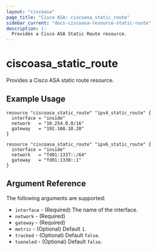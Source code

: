 ```yaml
---
layout: "ciscoasa"
page_title: "Cisco ASA: ciscoasa_static_route"
sidebar_current: "docs-ciscoasa-resource-static-route"
description: |-
  Provides a Cisco ASA Static Route resource.
---
```


# ciscoasa_static_route

Provides a Cisco ASA static route resource.

## Example Usage

```hcl
resource "ciscoasa_static_route" "ipv4_static_route" {
  interface = "inside"
  network   = "10.254.0.0/16"
  gateway   = "192.168.10.20"
}

resource "ciscoasa_static_route" "ipv6_static_route" {
  interface = "inside"
  network   = "fd01:1337::/64"
  gateway   = "fd01:1338::1"
}
```

## Argument Reference

The following arguments are supported:

* `interface` - (Required) The name of the interface.
* `network` - (Required)
* `gateway` - (Required)
* `metric` - (Optional) Default `1`.
* `tracked` - (Optional) Default `false`.
* `tunneled` - (Optional) Default `false`.
